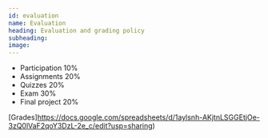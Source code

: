 ```yaml
---
id: evaluation
name: Evaluation
heading: Evaluation and grading policy
subheading: 
image: 
---
```


* Participation 10%
* Assignments 20%
* Quizzes 20%
* Exam 30%
* Final project 20%

[Grades]https://docs.google.com/spreadsheets/d/1aylsnh-AKjtnLSGGEtjOe-3zQ0lVaF2qoY3DzL-2e_c/edit?usp=sharing)